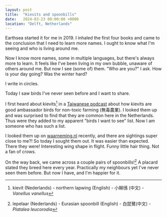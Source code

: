 ```yaml
---
layout: post
title:  "Kievits and spoonbills"
date:   2024-03-23 00:00:00 +0000
location: "Delft, Netherlands"
---
```


Earthsea started it for me in 2019. I inhaled the first four books and came to the conclusion that I need to learn more names. I ought to know what I'm seeing and who is living around me.

Now I know more names, some in multiple languages, but there's always more to learn. It feels like I've been living in my own bubble, unaware of others around me. But now I see (some of) them. "Who are you?" I ask. How is your day going? Was the winter hard?

I write in circles.

Today I saw birds I've never seen before and I want to share.

I first heard about kievits[^1] in a [Taiwanese podcast](https://youtu.be/Nb3Glvjbbwg?si=Y-PbenbFAmS4mAk9) about how kievits are good ambassador birds for non-toxic farming (無毒農業). I looked them up and was surprised to find that they are common here in the Netherlands. Thus were they added to my apparent "birds I want to see" list. Now I am someone who has such a list.

I looked them up on [waarneming.nl](https://www.waarneming.nl) recently, and there are sightings super close to me?! So today I sought them out. It was easier than expected. There they were! Interesting wing shape in flight. Funny little hair thing. Not a fan of crows.

On the way back, we came across a couple pairs of spoonbills![^2] A placard stated they breed here every year. Practically my neighbours yet I've never seen them before. But now I have, and I'm happier for it.

[^1]: kievit (Nederlands) - northern lapwing (English) - 小辮鴴 (中文) - *Vanellus vanellus*
[^2]: lepelaar (Nederlands) - Eurasian spoonbill (English) - 白琵鷺(中文) - *Platalea leucorodia*